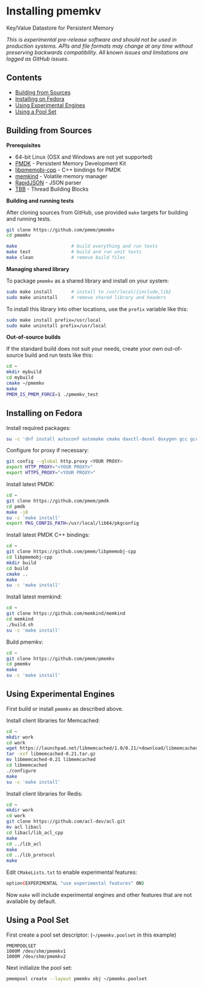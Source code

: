 # Installing pmemkv
Key/Value Datastore for Persistent Memory

*This is experimental pre-release software and should not be used in
production systems. APIs and file formats may change at any time without
preserving backwards compatibility. All known issues and limitations
are logged as GitHub issues.*

Contents
--------

<ul>
<li><a href="#building_from_sources">Building from Sources</a></li>
<li><a href="#fedora">Installing on Fedora</a></li>
<li><a href="#experimental">Using Experimental Engines</a></li>
<li><a href="#pool_set">Using a Pool Set</a></li>
</ul>

<a name="building_from_sources"></a>

Building from Sources
---------------------

**Prerequisites**

* 64-bit Linux (OSX and Windows are not yet supported)
* [PMDK](https://github.com/pmem/pmdk) - Persistent Memory Development Kit
* [libpmemobj-cpp](https://github.com/pmem/libpmemobj-cpp) - C++ bindings for PMDK
* [memkind](https://github.com/memkind/memkind) - Volatile memory manager
* [RapidJSON](https://github.com/tencent/rapidjson) - JSON parser
* [TBB](https://github.com/01org/tbb) - Thread Building Blocks

**Building and running tests**

After cloning sources from GitHub, use provided `make` targets for building and running
tests.

```sh
git clone https://github.com/pmem/pmemkv
cd pmemkv

make                    # build everything and run tests
make test               # build and run unit tests
make clean              # remove build files
```

**Managing shared library**

To package `pmemkv` as a shared library and install on your system:
 
```sh
sudo make install       # install to /usr/local/{include,lib}
sudo make uninstall     # remove shared library and headers
```

To install this library into other locations, use the `prefix` variable like this:

```sh
sudo make install prefix=/usr/local
sudo make uninstall prefix=/usr/local
```

**Out-of-source builds**

If the standard build does not suit your needs, create your own
out-of-source build and run tests like this:

```sh
cd ~
mkdir mybuild
cd mybuild
cmake ~/pmemkv
make
PMEM_IS_PMEM_FORCE=1 ./pmemkv_test
```

<a name="fedora"></a>

Installing on Fedora
--------------------

Install required packages:

```sh
su -c 'dnf install autoconf automake cmake daxctl-devel doxygen gcc gcc-c++ libtool ndctl-devel numactl-devel rapidjson-devel tbb-devel'
```

Configure for proxy if necessary:

```sh
git config --global http.proxy <YOUR PROXY>
export HTTP_PROXY="<YOUR PROXY>"
export HTTPS_PROXY="<YOUR PROXY>"
```

Install latest PMDK:

```sh
cd ~
git clone https://github.com/pmem/pmdk
cd pmdk
make -j8
su -c 'make install'
export PKG_CONFIG_PATH=/usr/local/lib64/pkgconfig
```

Install latest PMDK C++ bindings:

```sh
cd ~
git clone https://github.com/pmem/libpmemobj-cpp
cd libpmemobj-cpp
mkdir build
cd build
cmake ..
make
su -c 'make install'
```

Install latest memkind:

```sh
cd ~
git clone https://github.com/memkind/memkind
cd memkind
./build.sh
su -c 'make install'
```

Build pmemkv:

```sh
cd ~
git clone https://github.com/pmem/pmemkv
cd pmemkv
make
su -c 'make install'
```

<a name="experimental"></a>

Using Experimental Engines
--------------------------

First build or install `pmemkv` as described above.

Install client libraries for Memcached:

```sh
cd ~
mkdir work
cd work
wget https://launchpad.net/libmemcached/1.0/0.21/+download/libmemcached-0.21.tar.gz
tar -xvf libmemcached-0.21.tar.gz
mv libmemcached-0.21 libmemcached
cd libmemcached
./configure
make
su -c 'make install'
```

Install client libraries for Redis:

```sh
cd ~
mkdir work
cd work
git clone https://github.com/acl-dev/acl.git
mv acl libacl
cd libacl/lib_acl_cpp
make
cd ../lib_acl
make
cd ../lib_protocol
make
```

Edit `CMakeLists.txt` to enable experimental features:

```sh
option(EXPERIMENTAL "use experimental features" ON)
```

Now `make` will include experimental engines and other features that are not available by default.

<a name="pool_set"></a>

Using a Pool Set
----------------

First create a pool set descriptor:  (`~/pmemkv.poolset` in this example)

```
PMEMPOOLSET
1000M /dev/shm/pmemkv1
1000M /dev/shm/pmemkv2
```

Next initialize the pool set:

```sh
pmempool create --layout pmemkv obj ~/pmemkv.poolset
```
